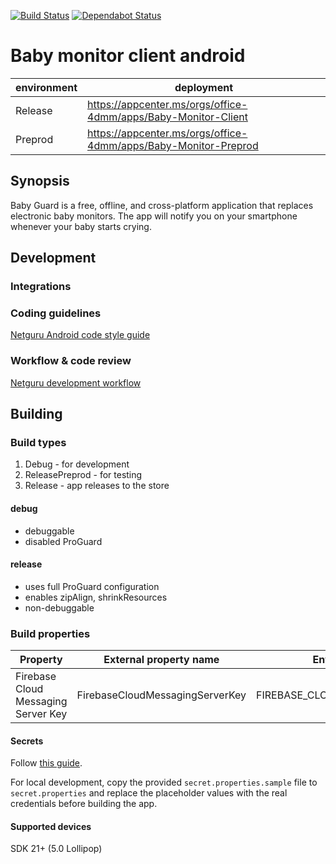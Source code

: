 <!-- 
    Couple of points about editing:
    
    1. Keep it SIMPLE.
    2. Refer to reference docs and other external sources when possible.
    3. Remember that the file must be useful for new / external developers, and stand as a documentation basis on its own.
    4. Try to make it as informative as possible.
    5. Do not put data that can be easily found in code.
    6. Include this file on ALL branches.
-->

[![Build Status]( https://app.bitrise.io/app/f771060e296f1f5e/status.svg?token=UkluW_9d1sfVP2c5lklYWg&branch=master)](https://app.bitrise.io/app/f771060e296f1f5e#)
[![Dependabot Status](https://api.dependabot.com/badges/status?host=github&repo=netguru/baby-monitor-client-android)](https://dependabot.com)

<!-- Put your project's name -->
# Baby monitor client android

<!-- METADATA -->
<!-- Add links to JIRA, Google Drive, mailing list and other relevant resources -->
<!-- Add links to CI configs with build status and deployment environment, e.g.: -->
| environment | deployment            | 
|-------------|-----------------------|
| Release     | https://appcenter.ms/orgs/office-4dmm/apps/Baby-Monitor-Client|
| Preprod     | https://appcenter.ms/orgs/office-4dmm/apps/Baby-Monitor-Preprod|
<!--- If applies, add link to app on Google Play -->

## Synopsis
<!-- Describe the project in few sentences -->
Baby Guard is a free, offline, and cross-platform application that replaces electronic baby monitors. The app will notify you on your smartphone whenever your baby starts crying.
## Development

### Integrations
<!-- Describe external service and hardware integrations, link to reference docs, use #### headings -->

### Coding guidelines
[Netguru Android code style guide](https://netguru.atlassian.net/wiki/display/ANDROID/Android+best+practices)
<!-- OPTIONAL: Describe any additional coding guidelines (if non-standard) -->

### Workflow & code review
[Netguru development workflow](https://netguru.atlassian.net/wiki/display/DT2015/Netguru+development+flow)
<!-- OPTIONAL: Describe workflow and code review process (if non-standard) --> 

## Building
<!-- Aim to explain the process so that any new or external developer not familiar with the project can perform build and deploy -->

### Build types
<!-- List and describe build types -->
 1. Debug - for development
 2. ReleasePreprod - for testing
 3. Release - app releases to the store
 
#### debug
 - debuggable
 - disabled ProGuard
 
#### release
 - uses full ProGuard configuration
 - enables zipAlign, shrinkResources
 - non-debuggable

### Build properties
<!-- List all build properties that have to be supplied, including secrets. Describe the method of supplying them, both on local builds and CI -->

| Property         | External property name | Environment variable |
|------------------|------------------------|----------------------|
| Firebase Cloud Messaging Server Key | FirebaseCloudMessagingServerKey | FIREBASE_CLOUD_MESSAGING_SERVER_KEY |

#### Secrets
Follow [this guide](https://netguru.atlassian.net/wiki/pages/viewpage.action?pageId=33030753).

For local development, copy the provided `secret.properties.sample` file to `secret.properties` and replace the placeholder values with the real credentials before building the app.

#### Supported devices
SDK 21+ (5.0 Lollipop)
